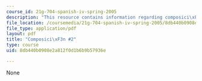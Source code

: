 ```yaml
---
course_id: 21g-704-spanish-iv-spring-2005
description: "This resource contains information regarding composici\xF3n #2."
file_location: /coursemedia/21g-704-spanish-iv-spring-2005/8db440b0908e2a812f0d1b6b9b57936e_MIT21G_704S05_composition2.pdf
file_type: application/pdf
layout: pdf
title: "Composici\xF3n #2"
type: course
uid: 8db440b0908e2a812f0d1b6b9b57936e

---
```

None